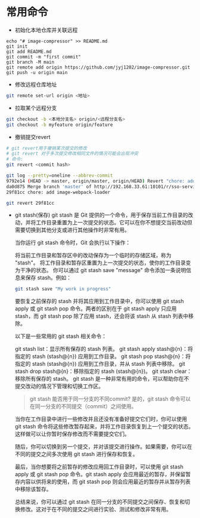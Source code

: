 # 常用命令
- 初始化本地仓库并关联远程
```
echo "# image-compressor" >> README.md
git init
git add README.md
git commit -m "first commit"
git branch -M main
git remote add origin https://github.com/jyj1202/image-compressor.git
git push -u origin main
```

- 修改远程仓库地址
```sh
git remote set-url origin <地址>
```

- 拉取某个远程分支
```sh
git checkout -b <本地分支名> origin/<远程分支名>
git checkout -b myfeature origin/feature
```

- 撤销提交revert
```sh
# git revert用于撤销某次提交的修改
# git revert 对于多次提交修改相同文件的情况可能会出现冲突
# 命令:
git revert <commit hash>

git log --pretty=oneline --abbrev-commit
9792e14 (HEAD -> master, origin/master, origin/HEAD) Revert "chore: add image-webpack-loader"
da0d875 Merge branch 'master' of http://192.168.33.61:10101/r/sso-service
29f81cc chore: add image-webpack-loader

git revert 29f81cc
```

- git stash(保存)
  git stash 是 Git 提供的一个命令，用于保存当前工作目录的改动，并将工作目录重置为上一次提交的状态。它可以在你不想提交当前改动但需要切换到其他分支或进行其他操作时非常有用。

  当你运行 git stash 命令时，Git 会执行以下操作：

  将当前工作目录和暂存区中的改动保存为一个临时的存储区域，称为 "stash"。
  将工作目录和暂存区重置为上一次提交的状态，使你的工作目录变为干净的状态。
  你可以通过 git stash save "message" 命令添加一条说明信息来保存 stash。例如：
  ```sh
  git stash save "My work in progress"
  ```
  要恢复之前保存的 stash 并将其应用到工作目录中，你可以使用 git stash apply 或 git stash pop 命令。两者的区别在于 git stash apply 只应用 stash，而 git stash pop 除了应用 stash，还会将该 stash 从 stash 列表中移除。

  以下是一些常用的 git stash 相关命令：

  git stash list：显示所有保存的 stash 列表。
  git stash apply stash@{n}：将指定的 stash (stash@{n}) 应用到工作目录。
  git stash pop stash@{n}：将指定的 stash (stash@{n}) 应用到工作目录，并从 stash 列表中移除。
  git stash drop stash@{n}：移除指定的 stash (stash@{n})。
  git stash clear：移除所有保存的 stash。
  git stash 是一种非常有用的命令，可以帮助你在不提交改动的情况下管理和切换工作区。

  > git stash 能否用于同一分支的不同commit?
  是的，git stash 命令可以在同一分支的不同提交（commit）之间使用。

  当你在工作目录中进行一些修改并且还没有准备好提交它们时，你可以使用 git stash 命令将这些修改暂存起来，并将工作目录恢复到上一个提交的状态。这样做可以让你暂时保存修改而不需要提交它们。

  随后，你可以切换到另一个提交，并对该提交进行操作。如果需要，你可以在不同的提交之间多次使用 git stash 进行保存和恢复。

  最后，当你想要将之前暂存的修改应用回工作目录时，可以使用 git stash apply 或 git stash pop 命令。git stash apply 会应用最近的暂存，并保留暂存内容以供将来的使用，而 git stash pop 则会应用最近的暂存并从暂存列表中移除该暂存。

  总结来说，你可以通过 git stash 在同一分支的不同提交之间保存、恢复和切换修改。这对于在不同的提交之间进行实验、测试和修改非常有用。
